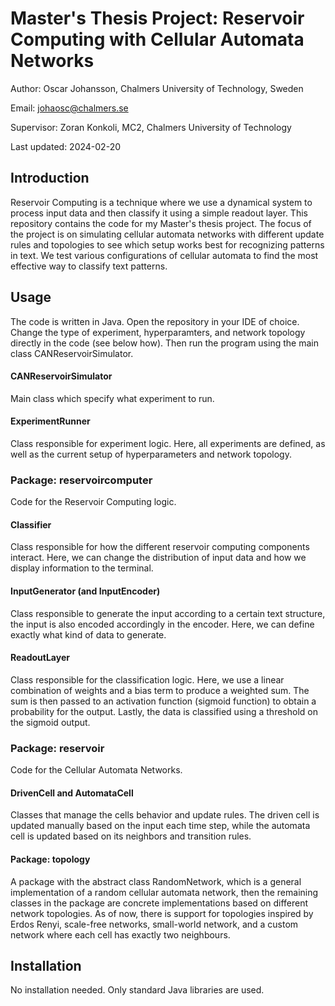 # Master's Thesis Project: Reservoir Computing with Cellular Automata Networks
Author:
Oscar Johansson, Chalmers University of Technology, Sweden

Email: johaosc@chalmers.se

Supervisor: Zoran Konkoli, MC2, Chalmers University of Technology

Last updated: 2024-02-20

## Introduction
Reservoir Computing is a technique where we use a dynamical system to process input data and then classify it using a simple readout layer. This repository contains the code for my Master's thesis project. The focus of the project is on simulating cellular automata networks with different update rules and topologies to see which setup works best for recognizing patterns in text. We test various configurations of cellular automata to find the most effective way to classify text patterns.

## Usage
The code is written in Java. Open the repository in your IDE of choice. Change the type of experiment, hyperparamters, and network topology directly in the code (see below how). Then run the program using the main class CANReservoirSimulator.

#### CANReservoirSimulator
Main class which specify what experiment to run.

#### ExperimentRunner
Class responsible for experiment logic. Here, all experiments are defined, as well as the current setup of hyperparameters and network topology.

### Package: reservoircomputer
Code for the Reservoir Computing logic.

#### Classifier
Class responsible for how the different reservoir computing components interact. Here, we can change the distribution of input data and how we display information to the terminal.

#### InputGenerator (and InputEncoder)
Class responsible to generate the input according to a certain text structure, the input is also encoded accordingly in the encoder. Here, we can define exactly what kind of data to generate.

#### ReadoutLayer
Class responsible for the classification logic. Here, we use a linear combination of weights and a bias term to produce a weighted sum. The sum is then passed to an activation function (sigmoid function) to obtain a probability for the output. Lastly, the data is classified using a threshold on the sigmoid output. 

### Package: reservoir
Code for the Cellular Automata Networks.

#### DrivenCell and AutomataCell
Classes that manage the cells behavior and update rules. The driven cell is updated manually based on the input each time step, while the automata cell is updated based on its neighbors and transition rules.

#### Package: topology
A package with the abstract class RandomNetwork, which is a general implementation of a random cellular automata network, then the remaining classes in the package are concrete implementations based on different network topologies. As of now, there is support for topologies inspired by Erdos Renyi, scale-free networks, small-world network, and a custom network where each cell has exactly two neighbours.

## Installation
No installation needed. Only standard Java libraries are used.


